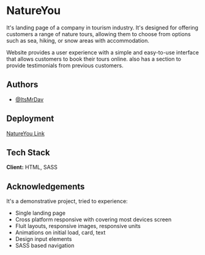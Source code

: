 
# NatureYou

It's landing page of a company in tourism industry. It's designed for offering customers a range of nature tours, allowing them to choose from options such as sea, hiking, or snow areas with accommodation.

Website provides a user experience with a simple and easy-to-use interface that allows customers to book their tours online. also has a section to provide testimonials from previous customers.
## Authors

- [@ItsMrDav](https://www.github.com/ItsMrDav)


## Deployment


[NatureYou Link](https://natureyou.netlify.app/)
## Tech Stack

**Client:** HTML, SASS




## Acknowledgements

 It's a demonstrative project, tried to experience:

 - Single landing page
 - Cross platform responsive with covering most devices screen
 - Fluit layouts, responsive images, responsive units
 - Animations on initial load, card, text
 - Design input elements
 - SASS based navigation 
